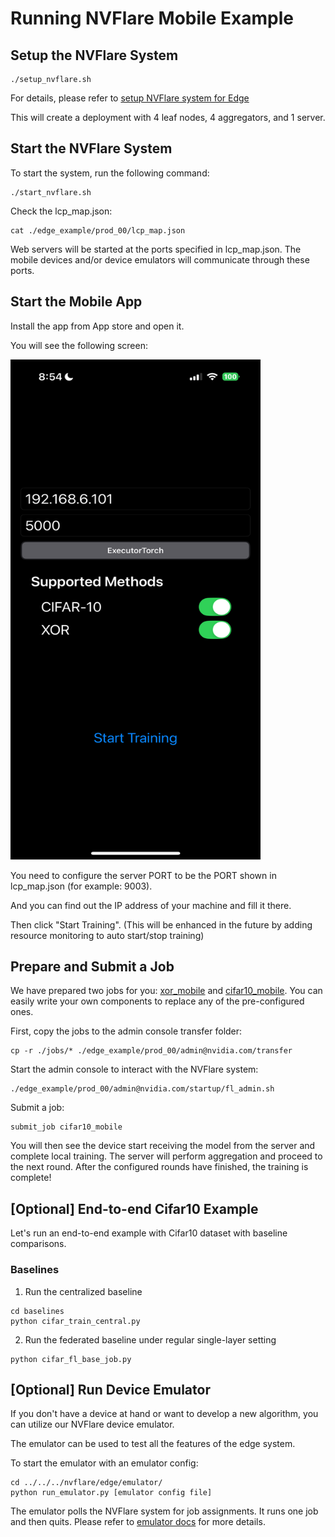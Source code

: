 # Running NVFlare Mobile Example


## Setup the NVFlare System

```commandline
./setup_nvflare.sh
```

For details, please refer to [setup NVFlare system for Edge](./setup_system.md)

This will create a deployment with 4 leaf nodes, 4 aggregators, and 1 server.

## Start the NVFlare System

To start the system, run the following command:

```commandline
./start_nvflare.sh
```    

Check the lcp_map.json:
```commandline
cat ./edge_example/prod_00/lcp_map.json
```

Web servers will be started at the ports specified in lcp_map.json.
The mobile devices and/or device emulators will communicate through these ports.

## Start the Mobile App
Install the app from App store and open it.

You will see the following screen:

<img src="./screenshot.png" alt="App Screenshot" width="400" height="800">

You need to configure the server PORT to be the PORT shown in lcp_map.json (for example: 9003).

And you can find out the IP address of your machine and fill it there.

Then click "Start Training". (This will be enhanced in the future by adding resource monitoring to auto start/stop training)

## Prepare and Submit a Job

We have prepared two jobs for you: [xor_mobile](./jobs/xor_mobile/) and [cifar10_mobile](./jobs/cifar10_mobile/).
You can easily write your own components to replace any of the pre-configured ones. 

First, copy the jobs to the admin console transfer folder:

```commandline
cp -r ./jobs/* ./edge_example/prod_00/admin@nvidia.com/transfer
```

Start the admin console to interact with the NVFlare system:

```commandline
./edge_example/prod_00/admin@nvidia.com/startup/fl_admin.sh
```

Submit a job:

```
submit_job cifar10_mobile
```

You will then see the device start receiving the model from the server and complete local training.
The server will perform aggregation and proceed to the next round.
After the configured rounds have finished, the training is complete!

## [Optional] End-to-end Cifar10 Example

Let's run an end-to-end example with Cifar10 dataset with baseline comparisons.
### Baselines
1. Run the centralized baseline
```commandline
cd baselines
python cifar_train_central.py
```
2. Run the federated baseline under regular single-layer setting
```commandline
python cifar_fl_base_job.py
```

## [Optional] Run Device Emulator

If you don't have a device at hand or want to develop a new algorithm,
you can utilize our NVFlare device emulator.

The emulator can be used to test all the features of the edge system.

To start the emulator with an emulator config:

```
cd ../../../nvflare/edge/emulator/
python run_emulator.py [emulator config file]
```

The emulator polls the NVFlare system for job assignments. It runs one job and then quits.
Please refer to [emulator docs](../emulator/README.md) for more details.

